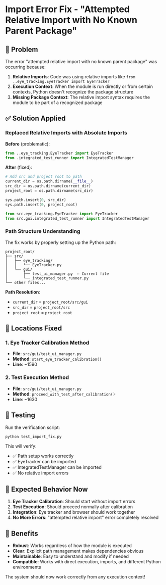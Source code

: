 # Import Error Fix - "Attempted Relative Import with No Known Parent Package"

## 🐛 **Problem**

The error "attempted relative import with no known parent package" was occurring because:

1. **Relative Imports**: Code was using relative imports like `from ..eye_tracking.EyeTracker import EyeTracker`
2. **Execution Context**: When the module is run directly or from certain contexts, Python doesn't recognize the package structure
3. **Missing Package Context**: The relative import syntax requires the module to be part of a recognized package

## ✅ **Solution Applied**

### **Replaced Relative Imports with Absolute Imports**

**Before** (problematic):
```python
from ..eye_tracking.EyeTracker import EyeTracker
from .integrated_test_runner import IntegratedTestManager
```

**After** (fixed):
```python
# Add src and project root to path
current_dir = os.path.dirname(__file__)
src_dir = os.path.dirname(current_dir)
project_root = os.path.dirname(src_dir)

sys.path.insert(0, src_dir)
sys.path.insert(0, project_root)

from src.eye_tracking.EyeTracker import EyeTracker
from src.gui.integrated_test_runner import IntegratedTestManager
```

### **Path Structure Understanding**

The fix works by properly setting up the Python path:

```
project_root/
├── src/
│   ├── eye_tracking/
│   │   └── EyeTracker.py
│   └── gui/
│       ├── test_ui_manager.py  ← Current file
│       └── integrated_test_runner.py
└── other files...
```

**Path Resolution**:
- `current_dir` = `project_root/src/gui`
- `src_dir` = `project_root/src`  
- `project_root` = `project_root`

## 🔧 **Locations Fixed**

### **1. Eye Tracker Calibration Method**
- **File**: `src/gui/test_ui_manager.py`
- **Method**: `start_eye_tracker_calibration()`
- **Line**: ~1590

### **2. Test Execution Method**
- **File**: `src/gui/test_ui_manager.py`
- **Method**: `proceed_with_test_after_calibration()`
- **Line**: ~1630

## 🧪 **Testing**

Run the verification script:
```bash
python test_import_fix.py
```

This will verify:
- ✅ Path setup works correctly  
- ✅ EyeTracker can be imported
- ✅ IntegratedTestManager can be imported
- ✅ No relative import errors

## 🎯 **Expected Behavior Now**

1. **Eye Tracker Calibration**: Should start without import errors
2. **Test Execution**: Should proceed normally after calibration
3. **Integration**: Eye tracker and browser should work together
4. **No More Errors**: "attempted relative import" error completely resolved

## 🚀 **Benefits**

- **Robust**: Works regardless of how the module is executed
- **Clear**: Explicit path management makes dependencies obvious
- **Maintainable**: Easy to understand and modify if needed
- **Compatible**: Works with direct execution, imports, and different Python environments

The system should now work correctly from any execution context!